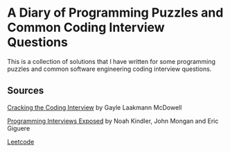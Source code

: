 # A Diary of Programming Puzzles and Common Coding Interview Questions
This is a collection of solutions that I have written for some programming puzzles and common software engineering coding interview questions. 

## Sources
[Cracking the Coding Interview](http://www.amazon.com/Cracking-Coding-Interview-Programming-Questions/dp/098478280X) by Gayle Laakmann McDowell

[Programming Interviews Exposed](http://www.amazon.com/Programming-Interviews-Exposed-Secrets-Programmer/dp/047012167X) by Noah Kindler, John Mongan and Eric Giguere

[Leetcode](http://leetcode.com)
